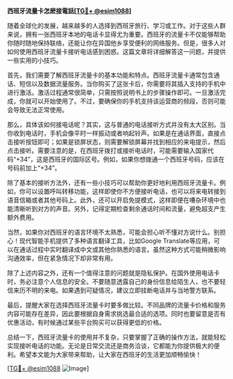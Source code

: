 **西班牙流量卡怎麽接電話[[TG💪+ @esim1088](https://t.me/s/esim1088)]**

随着全球化的发展，越来越多的人选择到西班牙旅行、学习或工作。对于这些人群来说，拥有一张西班牙本地的电话卡显得尤为重要。西班牙的流量卡不仅能够帮助你随时随地保持联络，还能让你在异国他乡享受便利的网络服务。但是，很多人对如何使用西班牙流量卡接听电话感到困惑。这篇文章将详细解答这一问题，并提供一些实用的小技巧。

首先，我们需要了解西班牙流量卡的基本功能和特点。西班牙流量卡通常包含通话、短信以及数据流量服务。当你购买了这张卡后，你需要将其插入支持的手机中进行激活。激活过程通常很简单，只需按照说明书上的步骤操作即可。一旦激活完成，你就可以开始使用了。不过，要确保你的手机支持该运营商的频段，否则可能会导致无法正常使用。

那么，具体该如何接电话呢？其实，这与普通的电话接听方式并没有太大区别。当你收到电话时，手机会像平时一样振动或者响起铃声。如果是在通话界面，直接点击接听按钮即可；如果是锁屏状态，则需要解锁屏幕并找到相应的来电提示，然后点击接听。需要注意的是，在西班牙拨打或接听电话时，可能需要输入国家代码“+34”，这是西班牙的国际区号。例如，如果你想拨通一个西班牙号码，应该在号码前加上“+34”。

除了基本的接听方法外，还有一些小技巧可以帮助你更好地利用西班牙流量卡。例如，你可以设置呼叫转移功能，这样即使你不方便接听电话，也可以将来电转接到语音信箱或者其他号码上。此外，还可以开启免提模式，这样即便在嘈杂环境中也能清晰听到对方的声音。另外，记得定期检查剩余通话时间和流量，避免超支产生额外费用。

当然，如果你对西班牙的语言环境不太熟悉，可能会担心听不懂对方说什么。别担心！现代智能手机提供了多种语言翻译工具，比如Google Translate等应用，可以在通话过程中实时翻译成中文或其他你熟悉的语言。虽然这种方式可能稍微影响沟通效率，但在紧急情况下却非常有用。

除了上述内容之外，还有一个值得注意的问题就是隐私保护。在国外使用电话卡时，务必注意个人信息的安全。不要随意透露自己的身份信息给陌生人，也不要轻信来历不明的来电。如果遇到可疑情况，建议立即挂断电话并与当地警方联系。

最后，提醒大家在选择西班牙流量卡时要多做比较。不同品牌的流量卡价格和服务内容可能存在差异，因此要根据自身需求挑选最合适的选项。同时也要留意是否有优惠活动，有时候通过某些平台购买可以获得更低的价格。

总结一下，西班牙流量卡的使用并不复杂，只要掌握了正确的操作方法，就能轻松实现接听电话的功能。无论是日常交流还是商务洽谈，它都能为你提供极大的便利。希望本文能为大家带来帮助，让大家在西班牙的生活更加顺畅愉快！

[[TG💪+ @esim1088](https://t.me/s/esim1088) ![Image](https://i.postimg.cc/4NQfJmqS/Snipaste-2025-05-13-00-14-12.png)]
